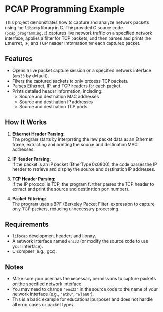 # PCAP Programming Example

This project demonstrates how to capture and analyze network packets using the `libpcap` library in C. The provided C source code (`pcap_programming.c`) captures live network traffic on a specified network interface, applies a filter for TCP packets, and then parses and prints the Ethernet, IP, and TCP header information for each captured packet.

## Features

- Opens a live packet capture session on a specified network interface (`ens33` by default).
- Filters the captured packets to only process TCP packets.
- Parses Ethernet, IP, and TCP headers for each packet.
- Prints detailed header information, including:
  - Source and destination MAC addresses
  - Source and destination IP addresses
  - Source and destination TCP ports

## How It Works

1. **Ethernet Header Parsing:**  
   The program starts by interpreting the raw packet data as an Ethernet frame, extracting and printing the source and destination MAC addresses.

2. **IP Header Parsing:**  
   If the packet is an IP packet (EtherType 0x0800), the code parses the IP header to retrieve and display the source and destination IP addresses.

3. **TCP Header Parsing:**  
   If the IP protocol is TCP, the program further parses the TCP header to extract and print the source and destination port numbers.

4. **Packet Filtering:**  
   The program uses a BPF (Berkeley Packet Filter) expression to capture only TCP packets, reducing unnecessary processing.

## Requirements

- `libpcap` development headers and library.
- A network interface named `ens33` (or modify the source code to use your interface).
- C compiler (e.g., gcc).

## Notes

- Make sure your user has the necessary permissions to capture packets on the specified network interface.
- You may need to change `"ens33"` in the source code to the name of your network interface (e.g., `"eth0"`, `"wlan0"`).
- This is a basic example for educational purposes and does not handle all error cases or packet types.

